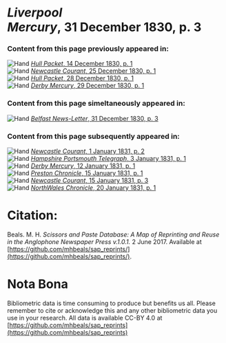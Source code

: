 # *Liverpool Mercury*, 31 December 1830, p. 3  
  
### Content from this page previously appeared in:  
![Hand](http://scissorsandpaste.net/wp-content/uploads/2017/06/smallhandpointer.png) [*Hull Packet*, 14 December 1830, p. 1](https://mhbeals.github.io/sap_html/Hull-Packet/Hull-Packet-14-December-1830-p-1)  
![Hand](http://scissorsandpaste.net/wp-content/uploads/2017/06/smallhandpointer.png) [*Newcastle Courant*, 25 December 1830, p. 1](https://mhbeals.github.io/sap_html/Newcastle-Courant/Newcastle-Courant-25-December-1830-p-1)  
![Hand](http://scissorsandpaste.net/wp-content/uploads/2017/06/smallhandpointer.png) [*Hull Packet*, 28 December 1830, p. 1](https://mhbeals.github.io/sap_html/Hull-Packet/Hull-Packet-28-December-1830-p-1)  
![Hand](http://scissorsandpaste.net/wp-content/uploads/2017/06/smallhandpointer.png) [*Derby Mercury*, 29 December 1830, p. 1](https://mhbeals.github.io/sap_html/Derby-Mercury/Derby-Mercury-29-December-1830-p-1)  
  
### Content from this page simeltaneously appeared in:  
![Hand](http://scissorsandpaste.net/wp-content/uploads/2017/06/smallhandpointer.png) [*Belfast News-Letter*, 31 December 1830, p. 3](https://mhbeals.github.io/sap_html/Belfast-News-Letter/Belfast-News-Letter-31-December-1830-p-3)  
  
### Content from this page subsequently appeared in:  
![Hand](http://scissorsandpaste.net/wp-content/uploads/2017/06/smallhandpointer.png) [*Newcastle Courant*, 1 January 1831, p. 2](https://mhbeals.github.io/sap_html/Newcastle-Courant/Newcastle-Courant-1-January-1831-p-2)  
![Hand](http://scissorsandpaste.net/wp-content/uploads/2017/06/smallhandpointer.png) [*Hampshire Portsmouth Telegraph*, 3 January 1831, p. 1](https://mhbeals.github.io/sap_html/Hampshire-Portsmouth-Telegraph/Hampshire-Portsmouth-Telegraph-3-January-1831-p-1)  
![Hand](http://scissorsandpaste.net/wp-content/uploads/2017/06/smallhandpointer.png) [*Derby Mercury*, 12 January 1831, p. 1](https://mhbeals.github.io/sap_html/Derby-Mercury/Derby-Mercury-12-January-1831-p-1)  
![Hand](http://scissorsandpaste.net/wp-content/uploads/2017/06/smallhandpointer.png) [*Preston Chronicle*, 15 January 1831, p. 1](https://mhbeals.github.io/sap_html/Preston-Chronicle/Preston-Chronicle-15-January-1831-p-1)  
![Hand](http://scissorsandpaste.net/wp-content/uploads/2017/06/smallhandpointer.png) [*Newcastle Courant*, 15 January 1831, p. 3](https://mhbeals.github.io/sap_html/Newcastle-Courant/Newcastle-Courant-15-January-1831-p-3)  
![Hand](http://scissorsandpaste.net/wp-content/uploads/2017/06/smallhandpointer.png) [*NorthWales Chronicle*, 20 January 1831, p. 1](https://mhbeals.github.io/sap_html/NorthWales-Chronicle/NorthWales-Chronicle-20-January-1831-p-1)  


# Citation: 

Beals. M. H. *Scissors and Paste Database: A Map of Reprinting and Reuse in the Anglophone Newspaper Press v.1.0.1.* 2 June 2017. Available at [https://github.com/mhbeals/sap_reprints/](https://github.com/mhbeals/sap_reprints/). 

# Nota Bona

Bibliometric data is time consuming to produce but benefits us all. Please remember to cite or acknowledge this and any other bibliometric data you use in your research. All data is available CC-BY 4.0 at [https://github.com/mhbeals/sap_reprints](https://github.com/mhbeals/sap_reprints)